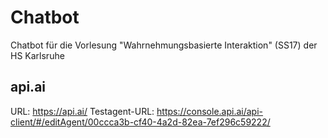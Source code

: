# Chatbot
Chatbot für die Vorlesung "Wahrnehmungsbasierte Interaktion" (SS17) der HS Karlsruhe

## api.ai
URL: https://api.ai/
Testagent-URL: https://console.api.ai/api-client/#/editAgent/00ccca3b-cf40-4a2d-82ea-7ef296c59222/
